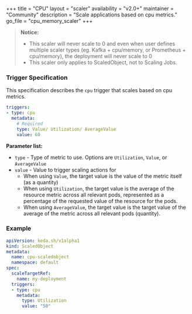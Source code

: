 +++
title = "CPU"
layout = "scaler"
availability = "v2.0+"
maintainer = "Community"
description = "Scale applications based on cpu metrics."
go_file = "cpu_memory_scaler"
+++

> **Notice:** 
> - This scaler will never scale to 0 and even when user defines multiple scaler types (eg. Kafka + cpu/memory, or Prometheus + cpu/memory), the deployment will never scale to 0
> - This scaler only applies to ScaledObject, not to Scaling Jobs.

### Trigger Specification

This specification describes the `cpu` trigger that scales based on cpu metrics.

```yaml
triggers:
- type: cpu
  metadata:
    # Required
    type: Value/ Utilization/ AverageValue
    value: 60
```

**Parameter list:**

- `type` - Type of metric to use. Options are `Utilization`, `Value`, or `AverageValue`
- `value` - Value to trigger scaling actions for
	- When using `Value`, the target value is the value of the metric itself (as a quantity)
	- When using `Utilization`, the target value is the average of the resource metric across all relevant pods, represented as a percentage of the requested value of the resource for the pods.
	- When using `AverageValue`, the target value is the target value of the average of the metric across all relevant pods (quantity).

### Example

```yaml
apiVersion: keda.sh/v1alpha1
kind: ScaledObject
metadata:
  name: cpu-scaledobject
  namespace: default
spec:
  scaleTargetRef:
    name: my-deployment
  triggers:
  - type: cpu
    metadata:
      type: Utilization
      value: "50"
```
